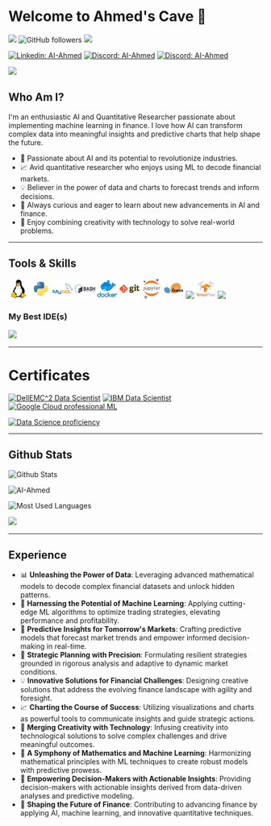 # Welcome to Ahmed's Cave 👋
[![](https://visitor-badge.laobi.icu/badge?page_id=AI-Ahmed.AI-Ahmed)](https://visitor-badge.laobi.icu/badge?page_id=AI-Ahmed.AI-Ahmed)
![GitHub followers](https://img.shields.io/github/followers/AI-Ahmed?label=Follow&style=social)
[![](https://img.shields.io/github/stars/AI-Ahmed?color=fefb7b&logo=Undertale)](https://github-readme-stats.vercel.app/api?username=AI-Ahmed&hide_title=false&hide_border=true&show_icons=true&include_all_commits=true&line_height=20&bg_color=0,EC6C6C,FFD479,FFFC79,73FA79&theme=graywhite&locale=cn)

[![Linkedin: AI-Ahmed](https://img.shields.io/badge/-Ahmed-blue?style=flat-square&logo=Linkedin&logoColor=white&link=https://www.linkedin.com/in/ai-ahmed/)](https://www.linkedin.com/in/ai-ahmed/)
[![Discord: AI-Ahmed](https://img.shields.io/badge/-Ahmed-black?style=flat-square&logo=Discord&logoColor=white&link=https://discord.com/users/AI-Ahmed#7279)](https://discord.com/users/AI-Ahmed#7279)
[![Discord: AI-Ahmed](https://img.shields.io/badge/-dsxavier-blue?style=flat-square&logo=Kaggle&logoColor=white&link=https://www.kaggle.com/dsxavier)](https://www.kaggle.com/dsxavier)

<a href="https://github.com/AI-Ahmed/readme-components">
<img  src="https://readme-components.vercel.app/api?component=stackoverflow&stackoverflowid=14473118&textfill=black&fill=linear-gradient%2862deg%2C%20%238EC5FC%200%25%2C%20%23E0C3FC%20100%25%29%3B%0A">
</a>
</p>

## Who Am I?

I'm an enthusiastic AI and Quantitative Researcher passionate about implementing machine learning in finance. I love how AI can transform complex data into meaningful insights and predictive charts that help shape the future.

- 🤖 Passionate about AI and its potential to revolutionize industries.
- 📈 Avid quantitative researcher who enjoys using ML to decode financial markets.
- 💡 Believer in the power of data and charts to forecast trends and inform decisions.
- 🌟 Always curious and eager to learn about new advancements in AI and finance.
- 🎨 Enjoy combining creativity with technology to solve real-world problems.

---

## Tools & Skills
<code><img height="40" src="https://raw.githubusercontent.com/github/explore/80688e429a7d4ef2fca1e82350fe8e3517d3494d/topics/linux/linux.png"></code>
<code><img height="40" src="https://raw.githubusercontent.com/github/explore/80688e429a7d4ef2fca1e82350fe8e3517d3494d/topics/python/python.png"></code>
<code><img src="https://raw.githubusercontent.com/devicons/devicon/master/icons/mysql/mysql-original-wordmark.svg" alt="mysql" height="40"/></code>
<code><img height="40" src="https://raw.githubusercontent.com/github/explore/80688e429a7d4ef2fca1e82350fe8e3517d3494d/topics/bash/bash.png"></code>
<code><img height="40" src="https://raw.githubusercontent.com/github/explore/80688e429a7d4ef2fca1e82350fe8e3517d3494d/topics/docker/docker.png"></code>
<code><img height="40" src="https://raw.githubusercontent.com/github/explore/80688e429a7d4ef2fca1e82350fe8e3517d3494d/topics/git/git.png"></code>
<code><img height="40" src="https://raw.githubusercontent.com/github/explore/80688e429a7d4ef2fca1e82350fe8e3517d3494d/topics/jupyter-notebook/jupyter-notebook.png"></code>
<code><img height="40" src="https://raw.githubusercontent.com/github/explore/80688e429a7d4ef2fca1e82350fe8e3517d3494d/topics/scikit-learn/scikit-learn.png"></code>
<code><img height="35" src="https://github.com/AI-Ahmed/AI-Ahmed/assets/72295771/5ae8848a-9d74-41c6-99ef-41c6d56166e7"></code>
<code><img height="40" src="https://raw.githubusercontent.com/github/explore/80688e429a7d4ef2fca1e82350fe8e3517d3494d/topics/tensorflow/tensorflow.png"></code>
<code><img height="28" src="https://github.com/AI-Ahmed/AI-Ahmed/assets/72295771/003881be-1c4c-402f-b73f-7a15fea5cd3b"></code>

### My Best IDE(s)
<code><img height="40" src="https://github.com/AI-Ahmed/AI-Ahmed/assets/72295771/7be548d5-77f0-40da-a466-68eeca9b2b63"></code>

---

# Certificates
[![$DellEMC^2$ Data Scientist](https://img.shields.io/badge/DellEMC%20DS-Associate-green)](https://www.certmetrics.com/dell/public/verification.aspx?mainContent_txtVerificationCode=4TRDHEL6JER4195S)
[![IBM Data Scientist](https://img.shields.io/badge/IBM%20DS-Professional-blue)](https://credentials.edx.org/credentials/7a4b5b0484054419832be81568f80ce8/)
[![Google Cloud professional ML](https://img.shields.io/badge/GCP%20ML-Professional-blue)](https://googlecourses.qwiklabs.com/public_profiles/9dab7717-aa8c-4e17-8d31-0580a4c33efd)

[![Data Science proficiency](https://img.shields.io/badge/Data%20Science-Professional-red)](https://credentials.edx.org/credentials/7a4b5b0484054419832be81568f80ce8/)

---
## **Github Stats**

![Github Stats](https://github-readme-stats.vercel.app/api?username=AI-Ahmed&show_icons=true&theme=tokyonight)


<p><img src="https://github-readme-streak-stats.herokuapp.com/?user=AI-Ahmed&theme=material-palenight&hide_border=false" alt="AI-Ahmed" /></p>

![Most Used Languages](https://github-readme-stats.vercel.app/api/top-langs/?username=AI-Ahmed&layout=compact&text_color=ffffff&icon_color=FF6C00&theme=tokyonight&langs_count=10)

![](https://github-profile-trophy.vercel.app/?username=AI-Ahmed&theme=dracula&no-frame=true&row=1&&margin-w=20&no-bg=true)

---
## Experience

- 📊 **Unleashing the Power of Data**: Leveraging advanced mathematical models to decode complex financial datasets and unlock hidden patterns.
- 🚀 **Harnessing the Potential of Machine Learning**: Applying cutting-edge ML algorithms to optimize trading strategies, elevating performance and profitability.
- 🔮 **Predictive Insights for Tomorrow's Markets**: Crafting predictive models that forecast market trends and empower informed decision-making in real-time.
- 🎯 **Strategic Planning with Precision**: Formulating resilient strategies grounded in rigorous analysis and adaptive to dynamic market conditions.
- 💡 **Innovative Solutions for Financial Challenges**: Designing creative solutions that address the evolving finance landscape with agility and foresight.
- 📈 **Charting the Course of Success**: Utilizing visualizations and charts as powerful tools to communicate insights and guide strategic actions.
- 🎨 **Merging Creativity with Technology**: Infusing creativity into technological solutions to solve complex challenges and drive meaningful outcomes.
- 🔢 **A Symphony of Mathematics and Machine Learning**: Harmonizing mathematical principles with ML techniques to create robust models with predictive prowess.
- 📝 **Empowering Decision-Makers with Actionable Insights**: Providing decision-makers with actionable insights derived from data-driven analyses and predictive modeling.
- 🌟 **Shaping the Future of Finance**: Contributing to advancing finance by applying AI, machine learning, and innovative quantitative techniques.
